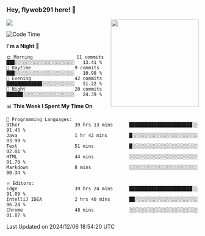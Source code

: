 ### Hey, flyweb291 here! 👋

![](https://metrics.lecoq.io/cherry291?template=classic&config.timezone=Asia%2FShanghai)
<img align='right' src="https://media.giphy.com/media/M9gbBd9nbDrOTu1Mqx/giphy.gif" width="230">
<!-- ![](https://github-readme-stats-ouuan.vercel.app/api?username=flyweb291&theme=dark&show_icons=true) -->

<!--START_SECTION:waka-->
![Code Time](http://img.shields.io/badge/Code%20Time-602%20hrs%2044%20mins-blue)

**I'm a Night 🦉** 

```text
🌞 Morning                11 commits          ███░░░░░░░░░░░░░░░░░░░░░░   13.41 % 
🌆 Daytime                9 commits           ███░░░░░░░░░░░░░░░░░░░░░░   10.98 % 
🌃 Evening                42 commits          █████████████░░░░░░░░░░░░   51.22 % 
🌙 Night                  20 commits          ██████░░░░░░░░░░░░░░░░░░░   24.39 % 
```


📊 **This Week I Spent My Time On** 

```text
💬 Programming Languages: 
Other                    39 hrs 13 mins      ███████████████████████░░   91.45 % 
Java                     1 hr 42 mins        █░░░░░░░░░░░░░░░░░░░░░░░░   03.99 % 
Text                     51 mins             █░░░░░░░░░░░░░░░░░░░░░░░░   02.01 % 
HTML                     44 mins             ░░░░░░░░░░░░░░░░░░░░░░░░░   01.73 % 
Markdown                 8 mins              ░░░░░░░░░░░░░░░░░░░░░░░░░   00.34 % 

🔥 Editors: 
Edge                     39 hrs 24 mins      ███████████████████████░░   91.89 % 
IntelliJ IDEA            2 hrs 40 mins       ██░░░░░░░░░░░░░░░░░░░░░░░   06.24 % 
Chrome                   48 mins             ░░░░░░░░░░░░░░░░░░░░░░░░░   01.87 % 
```


 Last Updated on 2024/12/06 18:54:20 UTC
<!--END_SECTION:waka-->

<!--
**flyweb291/数字游牧人** is a ✨ _special_ ✨ repository because its `README.md` (this file) appears on your GitHub profile.

Here are some ideas to get you started:

- 🔭 I’m currently working on ...
- 🌱 I’m currently learning ...
- 👯 I’m looking to collaborate on ...
- 🤔 I’m looking for help with ...
- 💬 Ask me about ...
- 📫 How to reach me: ...
- 😄 Pronouns: ...
- ⚡ Fun fact: ...
-->
